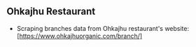 ## Ohkajhu Restaurant
- Scraping branches data from Ohkajhu restaurant's website: [https://www.ohkajhuorganic.com/branch/]
